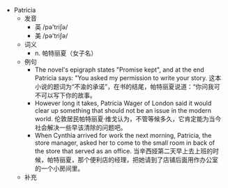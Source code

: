 - Patricia
  - 发音
    - 英 /pə'triʃə/
    - 美 /pə'triʃə/
  - 词义
    - n. 帕特丽夏（女子名）
  - 例句
    - The novel's epigraph states "Promise kept", and at the end Patricia says: "You asked my permission to write your story.  这本小说的题词为“不渝的承诺”，在书的结尾，帕特丽夏说道：“你问我可不可以写下你的故事。
    - However long it takes, Patricia Wager of London said it would clear up something that should not be an issue in the modern world. 伦敦居民帕特丽夏·维戈认为，不管等候多久，它肯定能为当今社会解决一些早该清除的问题吧。
    - When Cynthia arrived for work the next morning, Patricia, the store manager, asked her to come to the small room in back of the store that served as an office. 当辛西娅第二天早上去上班的时候，帕特丽夏，那个便利店的经理，把她请到了店铺后面用作办公室的一个小房间里。
  - 补充